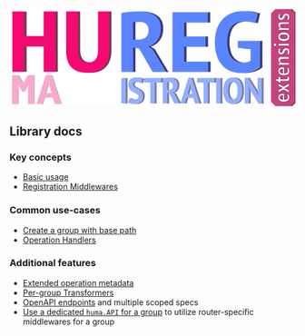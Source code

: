 ![hureg logo](./hureg.png)

## Library docs

### Key concepts

- [Basic usage](./basic_usage.md)
- [Registration Middlewares](./reg_middlewares.md)

### Common use-cases

- [Create a group with base path](./base_path.md)
- [Operation Handlers](./op_handlers.md)

### Additional features

- [Extended operation metadata](./metadata.md)
- [Per-group Transformers](./transformers.md)
- [OpenAPI endpoints](./openapi_endpoints.md) and multiple scoped specs
- [Use a dedicated `huma.API` for a group](./huma_api_per_group.md) to utilize router-specific middlewares for a group